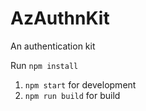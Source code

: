 # AzAuthnKit

An authentication kit

Run `npm install`

  1. `npm start` for development
  2. `npm run build` for build
